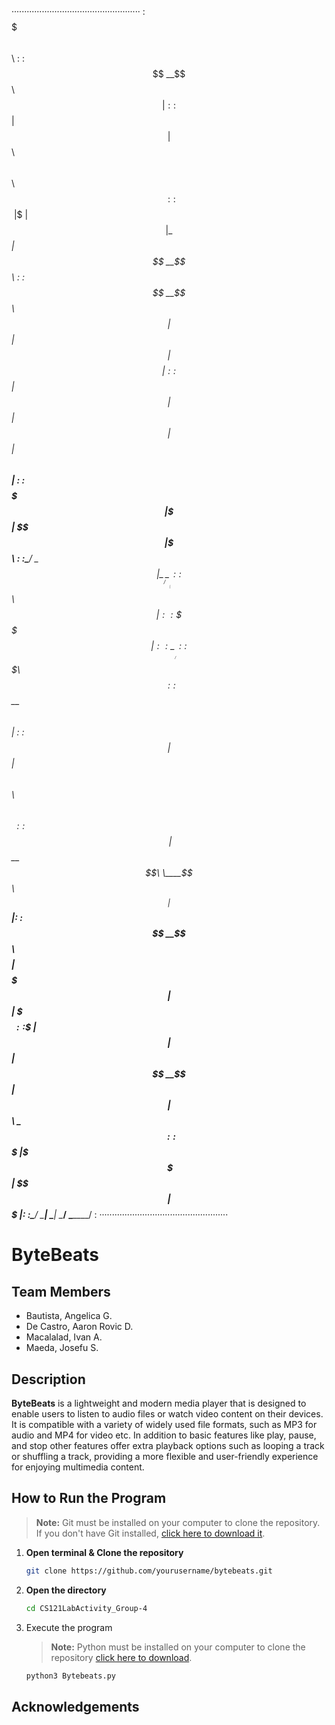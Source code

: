 
···················································
:$$$$$$$\              $$\                        :
:$$  __$$\             $$ |                       :
:$$ |  $$ |$$\   $$\ $$$$$$\    $$$$$$\           :
:$$$$$$$\ |$$ |  $$ |\_$$  _|  $$  __$$\          :
:$$  __$$\ $$ |  $$ |  $$ |    $$$$$$$$ |         :
:$$ |  $$ |$$ |  $$ |  $$ |$$\ $$   ____|         :
:$$$$$$$  |\$$$$$$$ |  \$$$$  |\$$$$$$$\          :
:\_______/  \____$$ |   \____/  \_______|         :
:          $$\   $$ |                             :
:          \$$$$$$  |                             :
:           \______/                              :
:$$$$$$$\                       $$\               :
:$$  __$$\                      $$ |              :
:$$ |  $$ | $$$$$$\   $$$$$$\ $$$$$$\    $$$$$$$\ :
:$$$$$$$\ |$$  __$$\  \____$$\\_$$  _|  $$  _____|:
:$$  __$$\ $$$$$$$$ | $$$$$$$ | $$ |    \$$$$$$\  :
:$$ |  $$ |$$   ____|$$  __$$ | $$ |$$\  \____$$\ :
:$$$$$$$  |\$$$$$$$\ \$$$$$$$ | \$$$$  |$$$$$$$  |:
:\_______/  \_______| \_______|  \____/ \_______/ :
···················································
# ByteBeats

## Team Members

- Bautista, Angelica G.
- De Castro, Aaron Rovic D.
- Macalalad, Ivan A.
- Maeda, Josefu S.


## Description
**ByteBeats** is a lightweight and modern media player that is designed to enable users to listen to audio files or watch video content on their devices. It is compatible with a variety of widely used file formats, such as MP3 for audio and MP4 for video etc. In addition to basic features like play, pause, and stop other features offer extra playback options such as looping a track or shuffling a track, providing a more flexible and user-friendly experience for enjoying multimedia content.

## How to Run the Program
> **Note:** Git must be installed on your computer to clone the repository.  
> If you don't have Git installed, [click here to download it](https://git-scm.com/downloads/win).

1. **Open terminal & Clone the repository**
   ```bash
   git clone https://github.com/yourusername/bytebeats.git
   
2. **Open the directory**
   ```bash
   cd CS121LabActivity_Group-4
3. Execute the program
   > **Note:** Python must be installed on your computer to clone the repository [click here to download](https://www.python.org/downloads/).
   ```bash
   python3 Bytebeats.py

## Acknowledgements
   

